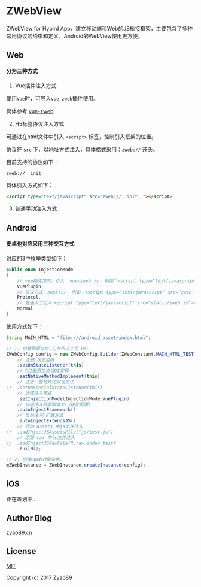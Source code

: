 # ZWebView

ZWebView for Hybird App，建立移动端和Web的JS桥接框架，主要包含了多种常用协议的约束和定义。Android的WebView使用更方便。

## Web

#### 分为三种方式

1. Vue插件注入方式

使用`Vue`时，可导入`vue-zweb`插件使用。

具体参考 [vue-zweb](https://github.com/zyao89/vue-zweb)

2. H5标签协议注入方式

可通过在html文件中引入 `<script>` 标签，控制引入框架的位置。

协议在 `src` 下，以地址方式注入，具体格式采用：`zweb://` 开头。

目前支持的协议如下：
```
zweb://__init__
```

具体引入方式如下：
```html
<script type="text/javascript" src="zweb://__init__"></script>
```

3. 普通手动注入方式 

## Android

#### 安卓也对应采用三种交互方式
对应的3中枚举类型如下：
```java
public enum InjectionMode
{
    // vue插件方式，引入  vue-zweb.js  例如：<script type="text/javascript" src="static/libs/vue-zweb.min.js"></script>
    VuePlugin,
    // 协议方式：zweb://  例如：<script type="text/javascript" src="zweb://__init__"></script>
    Protocol,
    // 普通人工引入 <script type="text/javascript" src="static/zweb.js"></script>
    Normal
}
```

使用方式如下：
```java
String MAIN_HTML = "file:///android_asset/index.html";

// 1. 创建配置文件，并带入主页 URL
ZWebConfig config = new ZWebConfig.Builder(ZWebConstant.MAIN_HTML_TEST)
    // 注册状态监听
    .setOnStateListener(this)
    // 注册原生协议UI实现
    .setNativeMethodImplement(this)
    // 注册一些特殊的实现方法
//  .setOnSpecialStateListener(this)
    // 选择注入模式
    .setInjectionMode(InjectionMode.VuePlugin)
    // 自动注入框架脚本JS（建议配置）
    .autoInjectFramework()
    // 自动注入扩展方法
    .autoInjectExtendsJS()
    // 添加 assets 中js文件注入
//  .addInjectJSAssetsFile("js/test.js")
    // 添加 raw 中js文件注入
//  .addInjectJSRawFile(R.raw.index_test)
    .build();

// 2. 创建ZWeb对象实例.
mZWebInstance = ZWebInstance.createInstance(config);

```

## iOS

正在筹划中...

## Author Blog

[zyao89.cn](https://zyao89.cn)

## License

[MIT](http://opensource.org/licenses/MIT)

Copyright (c) 2017 Zyao89
